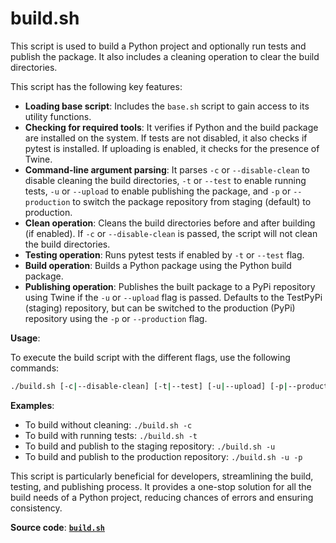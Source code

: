 # build.sh

This script is used to build a Python project and optionally run tests and publish the package. It also includes a cleaning operation to clear the build directories.

This script has the following key features:

- **Loading base script**: Includes the `base.sh` script to gain access to its utility functions.
- **Checking for required tools**: It verifies if Python and the build package are installed on the system. If tests are not disabled, it also checks if pytest is installed. If uploading is enabled, it checks for the presence of Twine.
- **Command-line argument parsing**: It parses `-c` or `--disable-clean` to disable cleaning the build directories, `-t` or `--test` to enable running tests, `-u` or `--upload` to enable publishing the package, and `-p` or `--production` to switch the package repository from staging (default) to production.
- **Clean operation**: Cleans the build directories before and after building (if enabled). If `-c` or `--disable-clean` is passed, the script will not clean the build directories.
- **Testing operation**: Runs pytest tests if enabled by `-t` or `--test` flag.
- **Build operation**: Builds a Python package using the Python build package.
- **Publishing operation**: Publishes the built package to a PyPi repository using Twine if the `-u` or `--upload` flag is passed. Defaults to the TestPyPi (staging) repository, but can be switched to the production (PyPi) repository using the `-p` or `--production` flag.

**Usage**:

To execute the build script with the different flags, use the following commands:

```sh
./build.sh [-c|--disable-clean] [-t|--test] [-u|--upload] [-p|--production]
```

**Examples**:

- To build without cleaning: `./build.sh -c`
- To build with running tests: `./build.sh -t`
- To build and publish to the staging repository: `./build.sh -u`
- To build and publish to the production repository: `./build.sh -u -p`

This script is particularly beneficial for developers, streamlining the build, testing, and publishing process. It provides a one-stop solution for all the build needs of a Python project, reducing chances of errors and ensuring consistency.

**Source code**: [**`build.sh`**](../../scripts/build.sh)
